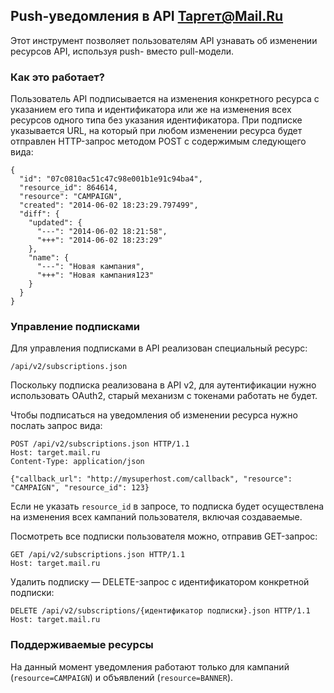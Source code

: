 ## Push-уведомления в API Таргет@Mail.Ru

Этот инструмент позволяет пользователям API узнавать об изменении ресурсов API,
используя push- вместо pull-модели.

### Как это работает?

Пользователь API подписывается на изменения конкретного ресурса с указанием
его типа и идентификатора или же на изменения всех ресурсов одного типа без
указания идентификатора. При подписке указывается URL, на который при любом
изменении ресурса будет отправлен HTTP-запрос методом POST с содержимым
следующего вида:

    {
      "id": "07c0810ac51c47c98e001b1e91c94ba4",
      "resource_id": 864614,
      "resource": "CAMPAIGN",
      "created": "2014-06-02 18:23:29.797499",
      "diff": {
        "updated": {
          "---": "2014-06-02 18:21:58",
          "+++": "2014-06-02 18:23:29"
        },
        "name": {
          "---": "Новая кампания",
          "+++": "Новая кампания123"
        }
      }
    }

### Управление подписками

Для управления подписками в API реализован специальный ресурс:

    /api/v2/subscriptions.json

Поскольку подписка реализована в API v2, для аутентификации нужно использовать
OAuth2, старый механизм с токенами работать не будет.

Чтобы подписаться на уведомления об изменении ресурса нужно послать запрос вида:

    POST /api/v2/subscriptions.json HTTP/1.1
    Host: target.mail.ru
    Content-Type: application/json

    {"callback_url": "http://mysuperhost.com/callback", "resource": "CAMPAIGN", "resource_id": 123}

Если не указать `resource_id` в запросе, то подписка будет осуществлена на
изменения всех кампаний пользователя, включая создаваемые.

Посмотреть все подписки пользователя можно, отправив GET-запрос:

    GET /api/v2/subscriptions.json HTTP/1.1
    Host: target.mail.ru

Удалить подписку — DELETE-запрос с идентификатором конкретной подписки:

    DELETE /api/v2/subscriptions/{идентификатор подписки}.json HTTP/1.1
    Host: target.mail.ru

### Поддерживаемые ресурсы

На данный момент уведомления работают только для кампаний (`resource=CAMPAIGN`)
и объявлений (`resource=BANNER`).